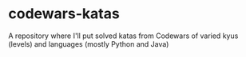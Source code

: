 # codewars-katas

A repository where I'll put solved katas from Codewars of varied kyus (levels) and languages (mostly Python and Java)


